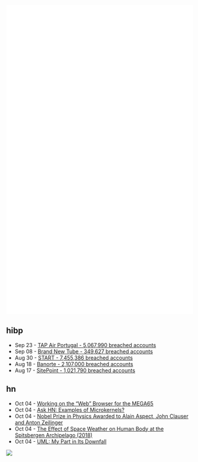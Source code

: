 ![Metrics](https://raw.githubusercontent.com/phixion/phixion/master/metrics.svg)

## hibp

<!--
for https://github.com/phixion/phixion/blob/main/.github/workflows/feeds.yml
-->
<!--START_SECTION:haveibeenpwnd-->
- Sep 23 - [TAP Air Portugal - 5,067,990 breached accounts](https://haveibeenpwned.com/PwnedWebsites#TAPAirPortugal)
- Sep 08 - [Brand New Tube - 349,627 breached accounts](https://haveibeenpwned.com/PwnedWebsites#BrandNewTube)
- Aug 30 - [START - 7,455,386 breached accounts](https://haveibeenpwned.com/PwnedWebsites#Start)
- Aug 18 - [Banorte - 2,107,000 breached accounts](https://haveibeenpwned.com/PwnedWebsites#Banorte)
- Aug 17 - [SitePoint - 1,021,790 breached accounts](https://haveibeenpwned.com/PwnedWebsites#SitePoint)
<!--END_SECTION:haveibeenpwnd-->

## hn

<!--
for https://github.com/phixion/phixion/blob/main/.github/workflows/feeds.yml
-->
<!--START_SECTION:hn-->
- Oct 04 - [Working on the “Web” Browser for the MEGA65](https://c65gs.blogspot.com/2022/10/working-on-web-browser-for-mega65.html)
- Oct 04 - [Ask HN: Examples of Microkernels?](https://news.ycombinator.com/item?id=33078441)
- Oct 04 - [Nobel Prize in Physics Awarded to Alain Aspect, John Clauser and Anton Zeilinger](https://www.nobelprize.org/prizes/physics/2022/summary/)
- Oct 04 - [The Effect of Space Weather on Human Body at the Spitsbergen Archipelago (2018)](https://www.intechopen.com/chapters/69119)
- Oct 04 - [UML: My Part in Its Downfall](https://tratt.net/laurie/blog/2022/uml_my_part_in_its_downfall.html)
<!--END_SECTION:hn-->

<!--
for https://yhype.me
-->
![](https://hit.yhype.me/github/profile?user_id=13013670)
